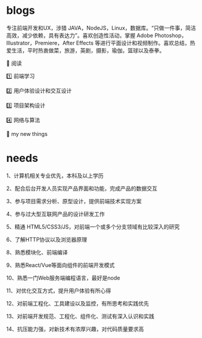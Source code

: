 # blogs

专注前端开发和UX，涉猎 JAVA，NodeJS，Linux，数据库。“只做一件事，简洁高效，减少依赖，具有表达力”。喜欢创造性活动，掌握 Adobe Photoshop，Illustrator，Premiere，After Effects 等进行平面设计和视频制作。喜欢总结，热爱生活，平时热衷做菜，旅游，英剧，摄影，瑜伽，篮球以及泰拳。

:blue_book: 阅读

:one: 前端学习

:two: 用户体验设计和交互设计

:three: 项目架构设计

:four: 网络与算法

:rocket: my new things

# needs

1、计算机相关专业优先，本科及以上学历

2、配合后台开发人员实现产品界面和功能，完成产品的数据交互

3、参与项目需求分析、原型设计，提供前端技术实现方案

4、参与过大型互联网产品的设计研发工作

5、精通 HTML5/CSS3/JS，对前端一个或多个分支领域有比较深入的研究

6、了解HTTP协议以及浏览器原理

8、熟悉模块化、前端编译

9、熟悉React/Vue等面向组件的前端开发模式

10、熟悉一门Web服务端编程语言，最好是node

11、对优化交互方式，提升用户体验有所心得

12、对前端工程化、工具建设以及监控，有所思考和实践优先

13、对前端开发规范、工程化、组件化、测试有深入认识和实践

14、抗压能力强，对新技术有浓厚兴趣，对代码质量要求高

